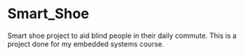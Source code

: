 # Smart_Shoe
Smart shoe project to aid blind people in their daily commute. This is a project done for my embedded systems course.
